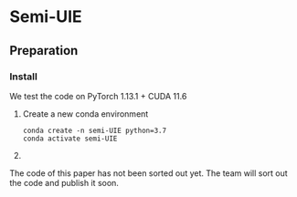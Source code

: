 # Semi-UIE

## Preparation

### Install

We test the code on PyTorch 1.13.1 + CUDA 11.6

1. Create a new conda environment

   ```
   conda create -n semi-UIE python=3.7
   conda activate semi-UIE
   ```

   

2. 

The code of this paper has not been sorted out yet. The team will sort out the code and publish it soon.